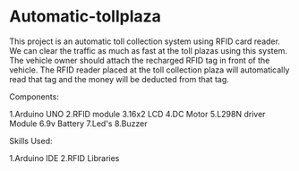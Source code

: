 # Automatic-tollplaza
This project is an automatic toll collection system using RFID card reader. We can clear the traffic as much as fast at the toll plazas using this system. The vehicle owner should attach the recharged RFID tag in front of the vehicle. The RFID reader placed at the toll collection plaza will automatically read that tag and the money will be deducted from that tag.

Components:

1.Arduino UNO 2.RFID module 3.16x2 LCD 4.DC Motor 5.L298N driver Module 6.9v Battery 7.Led's 8.Buzzer

Skills Used:

1.Arduino IDE 2.RFID Libraries
